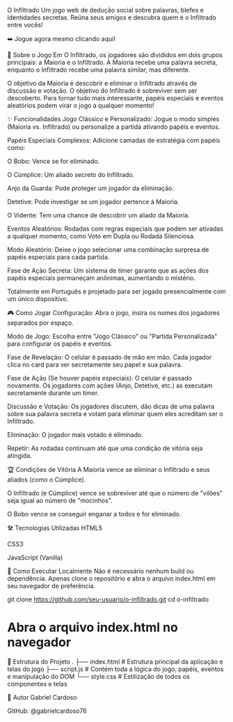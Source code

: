 O Infiltrado
Um jogo web de dedução social sobre palavras, blefes e identidades secretas. Reúna seus amigos e descubra quem é o Infiltrado entre vocês!

➡️ Jogue agora mesmo clicando aqui!

📜 Sobre o Jogo
Em O Infiltrado, os jogadores são divididos em dois grupos principais: a Maioria e o Infiltrado. A Maioria recebe uma palavra secreta, enquanto o Infiltrado recebe uma palavra similar, mas diferente.

O objetivo da Maioria é descobrir e eliminar o Infiltrado através de discussão e votação. O objetivo do Infiltrado é sobreviver sem ser descoberto. Para tornar tudo mais interessante, papéis especiais e eventos aleatórios podem virar o jogo a qualquer momento!

✨ Funcionalidades
Jogo Clássico e Personalizado: Jogue o modo simples (Maioria vs. Infiltrado) ou personalize a partida ativando papéis e eventos.

Papéis Especiais Complexos: Adicione camadas de estratégia com papéis como:

O Bobo: Vence se for eliminado.

O Cúmplice: Um aliado secreto do Infiltrado.

Anjo da Guarda: Pode proteger um jogador da eliminação.

Detetive: Pode investigar se um jogador pertence à Maioria.

O Vidente: Tem uma chance de descobrir um aliado da Maioria.

Eventos Aleatórios: Rodadas com regras especiais que podem ser ativadas a qualquer momento, como Voto em Dupla ou Rodada Silenciosa.

Modo Aleatório: Deixe o jogo selecionar uma combinação surpresa de papéis especiais para cada partida.

Fase de Ação Secreta: Um sistema de timer garante que as ações dos papéis especiais permaneçam anônimas, aumentando o mistério.

Totalmente em Português e projetado para ser jogado presencialmente com um único dispositivo.

🎮 Como Jogar
Configuração: Abra o jogo, insira os nomes dos jogadores separados por espaço.

Modo de Jogo: Escolha entre "Jogo Clássico" ou "Partida Personalizada" para configurar os papéis e eventos.

Fase de Revelação: O celular é passado de mão em mão. Cada jogador clica no card para ver secretamente seu papel e sua palavra.

Fase de Ação (Se houver papéis especiais): O celular é passado novamente. Os jogadores com ações (Anjo, Detetive, etc.) as executam secretamente durante um timer.

Discussão e Votação: Os jogadores discutem, dão dicas de uma palavra sobre sua palavra secreta e votam para eliminar quem eles acreditam ser o Infiltrado.

Eliminação: O jogador mais votado é eliminado.

Repetir: As rodadas continuam até que uma condição de vitória seja atingida.

🏆 Condições de Vitória
A Maioria vence se eliminar o Infiltrado e seus aliados (como o Cúmplice).

O Infiltrado (e Cúmplice) vence se sobreviver até que o número de "vilões" seja igual ao número de "mocinhos".

O Bobo vence se conseguir enganar a todos e for eliminado.

🛠️ Tecnologias Utilizadas
HTML5

CSS3

JavaScript (Vanilla)

🚀 Como Executar Localmente
Não é necessário nenhum build ou dependência. Apenas clone o repositório e abra o arquivo index.html em seu navegador de preferência.

git clone https://github.com/seu-usuario/o-infiltrado.git
cd o-infiltrado
# Abra o arquivo index.html no navegador

📁 Estrutura do Projeto
.
├── index.html     # Estrutura principal da aplicação e telas do jogo
├── script.js      # Contém toda a lógica do jogo, papéis, eventos e manipulação do DOM
└── style.css      # Estilização de todos os componentes e telas

👤 Autor
Gabriel Cardoso

GitHub: @gabrielcardoso76
